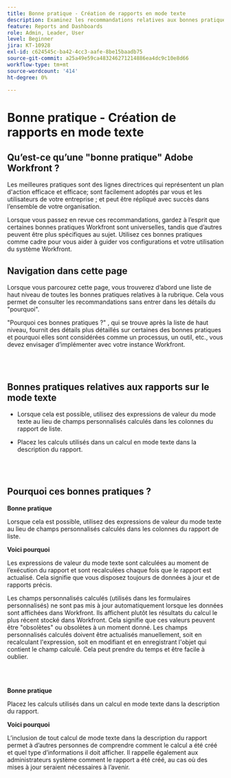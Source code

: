 ```yaml
---
title: Bonne pratique - Création de rapports en mode texte
description: Examinez les recommandations relatives aux bonnes pratiques des experts d’Adobe Workfront concernant la configuration, la gestion et l’utilisation de la création de rapports en mode texte Workfront.
feature: Reports and Dashboards
role: Admin, Leader, User
level: Beginner
jira: KT-10928
exl-id: c624545c-ba42-4cc3-aafe-8be15baadb75
source-git-commit: a25a49e59ca483246271214886ea4dc9c10e8d66
workflow-type: tm+mt
source-wordcount: '414'
ht-degree: 0%

---
```


# Bonne pratique - Création de rapports en mode texte

## Qu’est-ce qu’une &quot;bonne pratique&quot; Adobe Workfront ?

Les meilleures pratiques sont des lignes directrices qui représentent un plan d&#39;action efficace et efficace; sont facilement adoptés par vous et les utilisateurs de votre entreprise ; et peut être répliqué avec succès dans l’ensemble de votre organisation.

Lorsque vous passez en revue ces recommandations, gardez à l’esprit que certaines bonnes pratiques Workfront sont universelles, tandis que d’autres peuvent être plus spécifiques au sujet. Utilisez ces bonnes pratiques comme cadre pour vous aider à guider vos configurations et votre utilisation du système Workfront.

## Navigation dans cette page

Lorsque vous parcourez cette page, vous trouverez d’abord une liste de haut niveau de toutes les bonnes pratiques relatives à la rubrique. Cela vous permet de consulter les recommandations sans entrer dans les détails du &quot;pourquoi&quot;.

&quot;Pourquoi ces bonnes pratiques ?&quot; , qui se trouve après la liste de haut niveau, fournit des détails plus détaillés sur certaines des bonnes pratiques et pourquoi elles sont considérées comme un processus, un outil, etc., vous devez envisager d’implémenter avec votre instance Workfront.

</br>
</br>

## Bonnes pratiques relatives aux rapports sur le mode texte

* Lorsque cela est possible, utilisez des expressions de valeur du mode texte au lieu de champs personnalisés calculés dans les colonnes du rapport de liste.

* Placez les calculs utilisés dans un calcul en mode texte dans la description du rapport.

</br>
</br>

## Pourquoi ces bonnes pratiques ?

**Bonne pratique**

Lorsque cela est possible, utilisez des expressions de valeur du mode texte au lieu de champs personnalisés calculés dans les colonnes du rapport de liste.



**Voici pourquoi**

Les expressions de valeur du mode texte sont calculées au moment de l’exécution du rapport et sont recalculées chaque fois que le rapport est actualisé. Cela signifie que vous disposez toujours de données à jour et de rapports précis.



Les champs personnalisés calculés (utilisés dans les formulaires personnalisés) ne sont pas mis à jour automatiquement lorsque les données sont affichées dans Workfront. Ils affichent plutôt les résultats du calcul le plus récent stocké dans Workfront. Cela signifie que ces valeurs peuvent être &quot;obsolètes&quot; ou obsolètes à un moment donné. Les champs personnalisés calculés doivent être actualisés manuellement, soit en recalculant l&#39;expression, soit en modifiant et en enregistrant l&#39;objet qui contient le champ calculé. Cela peut prendre du temps et être facile à oublier.


</br>
</br>

**Bonne pratique**

Placez les calculs utilisés dans un calcul en mode texte dans la description du rapport.



**Voici pourquoi**

L’inclusion de tout calcul de mode texte dans la description du rapport permet à d’autres personnes de comprendre comment le calcul a été créé et quel type d’informations il doit afficher. Il rappelle également aux administrateurs système comment le rapport a été créé, au cas où des mises à jour seraient nécessaires à l’avenir.
